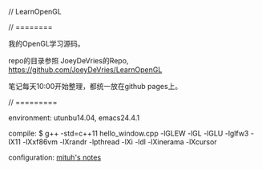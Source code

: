// LearnOpenGL

// ========

我的OpenGL学习源码。

repo的目录参照 JoeyDeVries的Repo, https://github.com/JoeyDeVries/LearnOpenGL

笔记每天10:00开始整理，都统一放在github pages上。


// =========

environment: utunbu14.04, emacs24.4.1

compile:
$ g++ -std=c++11 hello_window.cpp -lGLEW -lGL -lGLU -lglfw3 -lX11 -lXxf86vm -lXrandr -lpthread -lXi -ldl -lXinerama -lXcursor

configuration: [mituh's notes](https://timtingwei.github.io/2017/12/20/install-openGL-in-ubuntu14-04/)
